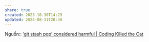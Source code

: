 ```yaml
---
share: true
created: 2023-10-30T14:29
updated: 2024-08-31T20:49
---
```

Nguồn:: [‘git stash pop’ considered harmful | Coding Killed the Cat](https://codingkilledthecat.wordpress.com/2012/04/27/git-stash-pop-considered-harmful/)